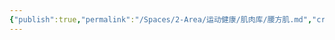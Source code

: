```yaml
---
{"publish":true,"permalink":"/Spaces/2-Area/运动健康/肌肉库/腰方肌.md","created":"2025-07-29T23:04:11.054+08:00","modified":"2025-07-29T23:04:11.056+08:00","published":"2025-07-29T23:04:11.056+08:00","cssclasses":""}
---
```


